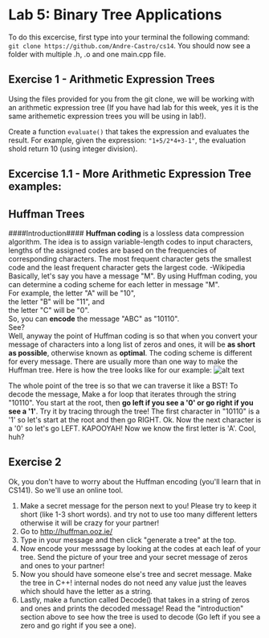 
Lab 5: Binary Tree Applications
===================================

To do this excercise, first type into your terminal the following command:
`git clone https://github.com/Andre-Castro/cs14`. You should now see a folder with multiple .h,
.o and one main.cpp file.

Exercise 1 - Arithmetic Expression Trees
----------
Using the files provided for you from the git clone, we will be working with an arithmetic expression tree
(If you have had lab for this week, yes it is the same arithemetic expression trees you will be using in lab!).

Create a function `evaluate()` that takes the expression and evaluates the result.
For example, given the expression: `"1+5/2*4+3-1"`, the evaluation shold return 10 (using integer division).

Excercise 1.1 - More Arithmetic Expression Tree examples:
----------

Huffman Trees
-------------

####Introduction####
**Huffman coding** is a lossless data compression algorithm. The idea is to assign variable-length 
codes to input characters, lengths of the assigned codes are based on the frequencies of 
corresponding characters. The most frequent character gets the smallest code and the least frequent 
character gets the largest code. -Wikipedia
<br> Basically, let's say you have a message "M". By using Huffman coding, you can determine a coding
scheme for each letter in message "M". 
<br> For example, 
the letter "A" will be "10",<br>
the letter "B" will be "11", and <br>
the letter "C" will be "0".<br>
So, you can **encode** the message "ABC" as "10110".<br>
See?<br>
Well, anyway the point of Huffman coding is so that when you convert your message of characters
into a long list of zeros and ones, it will be **as short as possible**, otherwise known as 
**optimal**. The coding scheme is different for every message. There are usually more than one
way to make the Huffman tree. Here is how the tree looks like for our example:
![alt text](https://www.nayuki.io/res/reference-huffman-coding/code-tree-model.png)

The whole point of the tree is so that we can traverse it like a BST! To decode the message,
Make a for loop that iterates through the string "10110". You start at the root, 
then **go left if you see a '0' or go right if you see a '1'**. Try it by tracing through the tree!
The first character in "10110" is a '1' so let's start at the root and then go RIGHT.
Ok. Now the next character is a '0' so let's go LEFT. KAPOOYAH! Now we know the first
letter is 'A'. Cool, huh?

Exercise 2
----------
Ok, you don't have to worry about the Huffman encoding (you'll learn that in CS141). So we'll
use an online tool.
1. Make a secret message for the person next to you! Please try to keep it short 
       (like 1-3 short words). and try not to use too many different letters otherwise it 
       will be crazy for your partner!
2. Go to http://huffman.ooz.ie/
3. Type in your message and then click "generate a tree" at the top. 
4. Now encode your messsage by looking at the codes at each leaf of your tree. Send the picture
       of your tree and your secret message of zeros and ones to your partner!
5. Now you should have someone else's tree and secret message. Make the tree in C++! internal 
       nodes do not need any value just the leaves which should have the letter as a string.
6. Lastly, make a function called Decode() that takes in a string of zeros and ones and prints
       the decoded message! Read the "introduction" section above to see how the tree is used to decode
    (Go left if you see a zero and go right if you see a one).
